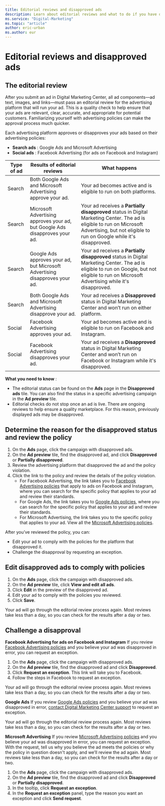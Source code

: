 ```yaml
---
title: Editorial reviews and disapproved ads
description: Learn about editorial reviews and what to do if you have disapproved ads in Digital Marketing Center.
ms.service: "Digital-Marketing"
ms.topic: "article"
author: eric-urban
ms.author: eur
---
```


# Editorial reviews and disapproved ads

## The editorial review

After you submit an ad in Digital Marketing Center, all ad components—ad text, images, and links—must pass an editorial review for the advertising platform that will run your ad. This is a quality check to help ensure that your ads are relevant, clear, accurate, and appropriate for potential customers. Familiarizing yourself with advertising policies can make the approval process much quicker.

Each advertising platform approves or disapproves your ads based on their advertising policies:

- **Search ads** : Google Ads and Microsoft Advertising
- **Social ads** : Facebook Advertising (for ads on Facebook and Instagram)

|Type of ad|Results of editorial reviews|What happens|
|---|---|---|
|Search|Both Google Ads and Microsoft Advertising approve your ad.|Your ad becomes active and is eligible to run on both platforms.|
|Search|Microsoft Advertising approves your ad, but Google Ads disapproves your ad.|Your ad receives a **Partially disapproved** status in Digital Marketing Center. The ad is eligible to run on Microsoft Advertising, but not eligible to run on Google while it's disapproved.|
|Search|Google Ads approves your ad, but Microsoft Advertising disapproves your ad.|Your ad receives a **Partially disapproved** status in Digital Marketing Center. The ad is eligible to run on Google, but not eligible to run on Microsoft Advertising while it's disapproved.|
|Search|Both Google Ads and Microsoft Advertising disapprove your ad.|Your ad receives a **Disapproved** status in Digital Marketing Center and won’t run on either platform.|
|Social|Facebook Advertising approves your ad.|Your ad becomes active and is eligible to run on Facebook and Instagram.|
|Social|Facebook Advertising disapproves your ad.|Your ad receives a **Disapproved** status in Digital Marketing Center and won’t run on Facebook or Instagram while it's disapproved.|

**What you need to know** :

- The editorial status can be found on the **Ads** page in the **Disapproved ads** tile. You can also find the status in a specific advertising campaign in the **Ad preview** tile.
- Editorial checks do not stop once an ad is live. There are ongoing reviews to help ensure a quality marketplace. For this reason, previously displayed ads may be disapproved.

## Determine the reason for the disapproved status and review the policy

1. On the **Ads** page, click the campaign with disapproved ads.
1. On the **Ad preview** tile, find the disapproved ad, and click **Disapproved** or **Partially disapproved**.
1. Review the advertising platform that disapproved the ad and the policy violation.
1. Click the link to the policy and review the details of the policy violation.
   - For Facebook Advertising, the link takes you to [Facebook Advertising policies](https://go.microsoft.com/fwlink?LinkId=2131968) that apply to ads on Facebook and Instagram, where you can search for the specific policy that applies to your ad and review their standards.
   - For Google Ads, the link takes you to [Google Ads policies](https://go.microsoft.com/fwlink?LinkId=2131967), where you can search for the specific policy that applies to your ad and review their standards.
   - For Microsoft Advertising, the link takes you to the specific policy that applies to your ad. View all the [Microsoft Advertising policies](https://go.microsoft.com/fwlink?LinkId=398341).

After you’ve reviewed the policy, you can:

- Edit your ad to comply with the policies for the platform that disapproved it.
- Challenge the disapproval by requesting an exception.

## Edit disapproved ads to comply with policies

1. On the **Ads** page, click the campaign with disapproved ads.
1. On the **Ad preview** tile, click **View and edit all ads**.
1. Click **Edit** in the preview of the disapproved ad.
1. Edit your ad to comply with the policies you reviewed.
1. Click **Save**.

Your ad will go through the editorial review process again. Most reviews take less than a day, so you can check for the results after a day or two.

## Challenge a disapproval

**Facebook Advertising for ads on Facebook and Instagram**
If you review [Facebook Advertising policies](https://go.microsoft.com/fwlink?LinkId=2131968) and you believe your ad was disapproved in error, you can request an exception.

1. On the **Ads** page, click the campaign with disapproved ads.
1. On the **Ad preview** tile, find the disapproved ad and click **Disapproved**.
1. Click **Request an exception**. This link will take you to Facebook.
1. Follow the steps in Facebook to request an exception.

Your ad will go through the editorial review process again. Most reviews take less than a day, so you can check for the results after a day or two.

**Google Ads**
If you review [Google Ads policies](https://go.microsoft.com/fwlink?LinkId=2131967) and you believe your ad was disapproved in error, [contact Digital Marketing Center support](./hlp_DMC_Support.md) to request an exception.

Your ad will go through the editorial review process again. Most reviews take less than a day, so you can check for the results after a day or two.

**Microsoft Advertising**
If you review [Microsoft Advertising policies](https://go.microsoft.com/fwlink?LinkId=398341) and you believe your ad was disapproved in error, you can request an exception. With the request, tell us why you believe the ad meets the policies or why the policy in question doesn't apply, and we’ll review the ad again. Most reviews take less than a day, so you can check for the results after a day or two.

1. On the **Ads** page, click the campaign with disapproved ads.
1. On the **Ad preview** tile, find the disapproved ad and click **Disapproved** or **Partially disapproved**.
1. In the tooltip, click **Request an exception**.
1. In the **Request an exception** panel, type the reason you want an exception and click **Send request**.


